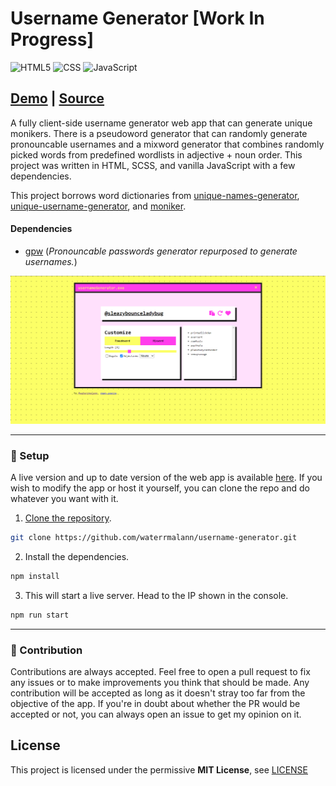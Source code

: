 # Username Generator [Work In Progress]

<img alt="HTML5" src="https://img.shields.io/badge/html5%20-%23E34F26.svg?&style=for-the-badge&logo=html5&logoColor=white"/> <img alt="CSS" src="https://img.shields.io/badge/css3%20-%231572B6.svg?&style=for-the-badge&logo=css3&logoColor=white"/> <img alt="JavaScript" src="https://img.shields.io/badge/javascript%20-%23323330.svg?&style=for-the-badge&logo=javascript&logoColor=%23F7DF1E"/>

## [Demo](https://waterrmalann.github.io/username-generator/)   |   [Source](https://github.com/waterrmalann/username-generator/blob/main/src/js/main.js)

A fully client-side username generator web app that can generate unique monikers. There is a pseudoword generator that can randomly generate pronouncable usernames and a mixword generator that combines randomly picked words from predefined wordlists in adjective + noun order. This project was written in HTML, SCSS, and vanilla JavaScript with a few dependencies.

This project borrows word dictionaries from [unique-names-generator](https://github.com/andreasonny83/unique-names-generator), [unique-username-generator](https://github.com/subhamg/unique-username-generator), and [moniker](https://github.com/weaver/moniker).

#### Dependencies

- [gpw](https://multicians.org/thvv/gpw-js.html) (*Pronouncable passwords generator repurposed to generate usernames.*)

![Screenshot](screenshot.png)

---

### 🚀 Setup

A live version and up to date version of the web app is available [here](https://waterrmalann.github.io/username-generator/). If you wish to modify the app or host it yourself, you can clone the repo and do whatever you want with it.

1. [Clone the repository](https://docs.github.com/en/github/creating-cloning-and-archiving-repositories/cloning-a-repository-from-github/cloning-a-repository).

```sh
git clone https://github.com/waterrmalann/username-generator.git
```

2. Install the dependencies.

```sh
npm install
```

3. This will start a live server. Head to the IP shown in the console.

```sh
npm run start
```

---

### 🤝 Contribution

Contributions are always accepted. Feel free to open a pull request to fix any issues or to make improvements you think that should be made. Any contribution will be accepted as long as it doesn't stray too far from the objective of the app. If you're in doubt about whether the PR would be accepted or not, you can always open an issue to get my opinion on it.

License
----

This project is licensed under the permissive **MIT License**, see [LICENSE](LICENSE)
